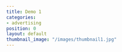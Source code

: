 ```yaml
---
title: Demo 1
categories:
- advertising
position: 0
layout: default
thumbnail_image: "/images/thumbnail1.jpg"
---
```


